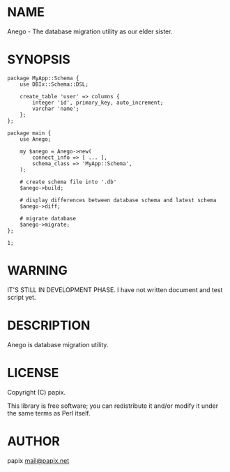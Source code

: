 # NAME

Anego - The database migration utility as our elder sister.

# SYNOPSIS

    package MyApp::Schema {
        use DBIx::Schema::DSL;

        create_table 'user' => columns {
            integer 'id', primary_key, auto_increment;
            varchar 'name';
        };
    };

    package main {
        use Anego;

        my $anego = Anego->new(
            connect_info => [ ... ],
            schema_class => 'MyApp::Schema',
        );

        # create schema file into '.db'
        $anego->build;

        # display differences between database schema and latest schema
        $anego->diff;

        # migrate database
        $anego->migrate;
    };

    1;

# WARNING

IT'S STILL IN DEVELOPMENT PHASE.
I have not written document and test script yet.

# DESCRIPTION

Anego is database migration utility.

# LICENSE

Copyright (C) papix.

This library is free software; you can redistribute it and/or modify
it under the same terms as Perl itself.

# AUTHOR

papix <mail@papix.net>
